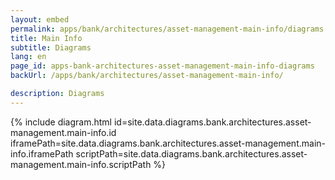 ```yaml
---
layout: embed
permalink: apps/bank/architectures/asset-management-main-info/diagrams
title: Main Info
subtitle: Diagrams
lang: en
page_id: apps-bank-architectures-asset-management-main-info-diagrams
backUrl: /apps/bank/architectures/asset-management-main-info/

description: Diagrams
---
```

{% include diagram.html id=site.data.diagrams.bank.architectures.asset-management.main-info.id iframePath=site.data.diagrams.bank.architectures.asset-management.main-info.iframePath scriptPath=site.data.diagrams.bank.architectures.asset-management.main-info.scriptPath %}